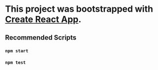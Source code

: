 # This project was bootstrapped with [Create React App](https://github.com/facebook/create-react-app).

## Recommended Scripts

### `npm start`

### `npm test`

